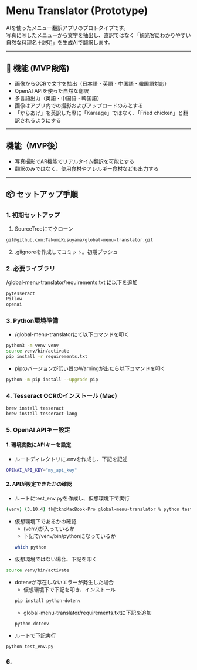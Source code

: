# Menu Translator (Prototype)

AIを使ったメニュー翻訳アプリのプロトタイプです。  
写真に写したメニューから文字を抽出し、直訳ではなく「観光客にわかりやすい自然な料理名＋説明」を生成AIで翻訳します。  

---

## 🚀 機能 (MVP段階)
- 画像からOCRで文字を抽出（日本語・英語・中国語・韓国語対応）
- OpenAI APIを使った自然な翻訳
- 多言語出力（英語・中国語・韓国語）
- 画像はアプリ内での撮影およびアップロードのみとする
-  「からあげ」を英訳した際に「Karaage」ではなく、「Fried chicken」と翻訳されるようにする
---
## 機能（MVP後）
- 写真撮影でAR機能でリアルタイム翻訳を可能とする
- 翻訳のみではなく、使用食材やアレルギー食材なども出力する

---

## 📦 セットアップ手順

### 1. 初期セットアップ
1. SourceTreeにてクローン
```bash
git@github.com:TakumiKusuyama/global-menu-translator.git
```

2. .giignoreを作成してコミット。初期ブッシュ

### 2. 必要ライブラリ
/global-menu-translator/requirements.txt に以下を追加
```txt
pytesseract
Pillow
openai
```

### 3. Python環境準備
- /global-menu-translatorにて以下コマンドを叩く
```bash
python3 -m venv venv
source venv/bin/activate
pip install -r requirements.txt
```
- pipのバージョンが低い旨のWarningが出たら以下コマンドを叩く
```bash
python -m pip install --upgrade pip
```

### 4. Tesseract OCRのインストール (Mac)
```bash
brew install tesseract
brew install tesseract-lang
```

### 5. OpenAI APIキー設定

#### 1. 環境変数にAPIキーを設定
- ルートディレクトリに.envを作成し、下記を記述
```bash
OPENAI_API_KEY="my_api_key"
```
#### 2. APIが設定できたかの確認
- ルートにtest_env.pyを作成し、仮想環境下で実行
```bash
(venv) (3.10.4) tk@tknoMacBook-Pro global-menu-translator % python test_env.py
```
- 仮想環境下であるかの確認
    - (venv)が入っているか
    - 下記で/venv/bin/pythonになっているか
    ```bash
    which python
    ```
- 仮想環境ではない場合、下記を叩く
```bash
source venv/bin/activate
```
- dotenvが存在しないエラーが発生した場合
    - 仮想環境下で下記を叩き、インストール
    ```bash
    pip install python-dotenv
    ```
    - global-menu-translator/requirements.txtに下記を追加
    ```txt
    python-dotenv
    ```
- ルートで下記実行
```bash
python test_env.py
```

### 6. 